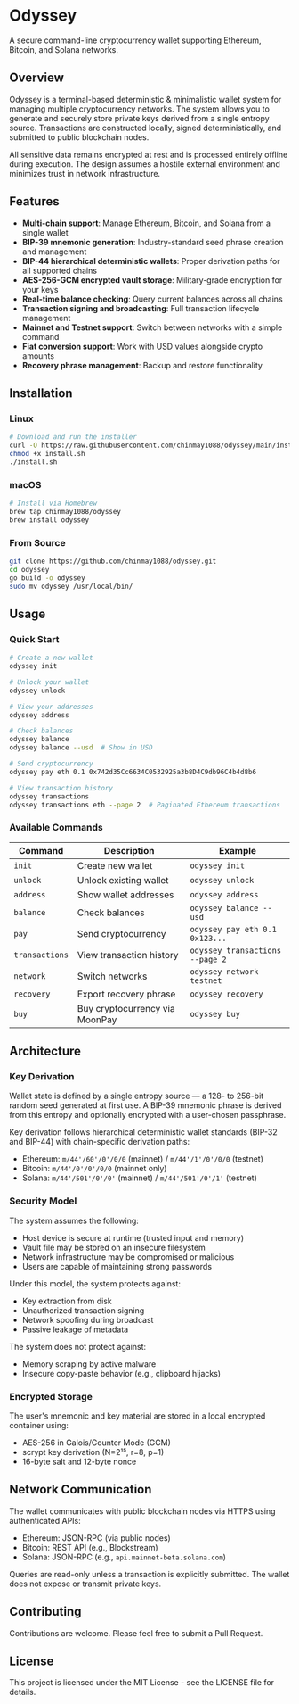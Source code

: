 # Odyssey

A secure command-line cryptocurrency wallet supporting Ethereum, Bitcoin, and Solana networks.

## Overview

Odyssey is a terminal-based deterministic & minimalistic wallet system for managing multiple cryptocurrency networks. The system allows you to generate and securely store private keys derived from a single entropy source. Transactions are constructed locally, signed deterministically, and submitted to public blockchain nodes.

All sensitive data remains encrypted at rest and is processed entirely offline during execution. The design assumes a hostile external environment and minimizes trust in network infrastructure.

## Features

- **Multi-chain support**: Manage Ethereum, Bitcoin, and Solana from a single wallet
- **BIP-39 mnemonic generation**: Industry-standard seed phrase creation and management
- **BIP-44 hierarchical deterministic wallets**: Proper derivation paths for all supported chains
- **AES-256-GCM encrypted vault storage**: Military-grade encryption for your keys
- **Real-time balance checking**: Query current balances across all chains
- **Transaction signing and broadcasting**: Full transaction lifecycle management
- **Mainnet and Testnet support**: Switch between networks with a simple command
- **Fiat conversion support**: Work with USD values alongside crypto amounts
- **Recovery phrase management**: Backup and restore functionality

## Installation

### Linux

```bash
# Download and run the installer
curl -O https://raw.githubusercontent.com/chinmay1088/odyssey/main/install.sh
chmod +x install.sh
./install.sh
```

### macOS

```bash
# Install via Homebrew
brew tap chinmay1088/odyssey
brew install odyssey
```

### From Source

```bash
git clone https://github.com/chinmay1088/odyssey.git
cd odyssey
go build -o odyssey
sudo mv odyssey /usr/local/bin/
```

## Usage

### Quick Start

```bash
# Create a new wallet
odyssey init

# Unlock your wallet
odyssey unlock

# View your addresses
odyssey address

# Check balances
odyssey balance
odyssey balance --usd  # Show in USD

# Send cryptocurrency
odyssey pay eth 0.1 0x742d35Cc6634C0532925a3b8D4C9db96C4b4d8b6

# View transaction history
odyssey transactions
odyssey transactions eth --page 2  # Paginated Ethereum transactions
```

### Available Commands

| Command | Description | Example |
|---------|-------------|---------|
| `init` | Create new wallet | `odyssey init` |
| `unlock` | Unlock existing wallet | `odyssey unlock` |
| `address` | Show wallet addresses | `odyssey address` |
| `balance` | Check balances | `odyssey balance --usd` |
| `pay` | Send cryptocurrency | `odyssey pay eth 0.1 0x123...` |
| `transactions` | View transaction history | `odyssey transactions --page 2` |
| `network` | Switch networks | `odyssey network testnet` |
| `recovery` | Export recovery phrase | `odyssey recovery` |
| `buy` | Buy cryptocurrency via MoonPay | `odyssey buy` |

## Architecture

### Key Derivation

Wallet state is defined by a single entropy source — a 128- to 256-bit random seed generated at first use. A BIP-39 mnemonic phrase is derived from this entropy and optionally encrypted with a user-chosen passphrase.

Key derivation follows hierarchical deterministic wallet standards (BIP-32 and BIP-44) with chain-specific derivation paths:

- Ethereum: `m/44'/60'/0'/0/0` (mainnet) / `m/44'/1'/0'/0/0` (testnet)
- Bitcoin: `m/44'/0'/0'/0/0` (mainnet only)
- Solana: `m/44'/501'/0'/0'` (mainnet) / `m/44'/501'/0'/1'` (testnet)

### Security Model

The system assumes the following:

- Host device is secure at runtime (trusted input and memory)
- Vault file may be stored on an insecure filesystem
- Network infrastructure may be compromised or malicious
- Users are capable of maintaining strong passwords

Under this model, the system protects against:

- Key extraction from disk
- Unauthorized transaction signing
- Network spoofing during broadcast
- Passive leakage of metadata

The system does not protect against:

- Memory scraping by active malware
- Insecure copy-paste behavior (e.g., clipboard hijacks)

### Encrypted Storage

The user's mnemonic and key material are stored in a local encrypted container using:

- AES-256 in Galois/Counter Mode (GCM)
- scrypt key derivation (N=2¹⁵, r=8, p=1)
- 16-byte salt and 12-byte nonce

## Network Communication

The wallet communicates with public blockchain nodes via HTTPS using authenticated APIs:

- Ethereum: JSON-RPC (via public nodes)
- Bitcoin: REST API (e.g., Blockstream)
- Solana: JSON-RPC (e.g., `api.mainnet-beta.solana.com`)

Queries are read-only unless a transaction is explicitly submitted. The wallet does not expose or transmit private keys.

## Contributing

Contributions are welcome. Please feel free to submit a Pull Request.

## License

This project is licensed under the MIT License - see the LICENSE file for details.
